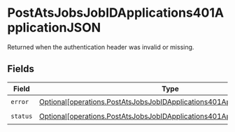# PostAtsJobsJobIDApplications401ApplicationJSON

Returned when the authentication header was invalid or missing.


## Fields

| Field                                                                                                                                                            | Type                                                                                                                                                             | Required                                                                                                                                                         | Description                                                                                                                                                      |
| ---------------------------------------------------------------------------------------------------------------------------------------------------------------- | ---------------------------------------------------------------------------------------------------------------------------------------------------------------- | ---------------------------------------------------------------------------------------------------------------------------------------------------------------- | ---------------------------------------------------------------------------------------------------------------------------------------------------------------- |
| `error`                                                                                                                                                          | [Optional[operations.PostAtsJobsJobIDApplications401ApplicationJSONError]](undefined/models/operations/postatsjobsjobidapplications401applicationjsonerror.md)   | :heavy_check_mark:                                                                                                                                               | N/A                                                                                                                                                              |
| `status`                                                                                                                                                         | [Optional[operations.PostAtsJobsJobIDApplications401ApplicationJSONStatus]](undefined/models/operations/postatsjobsjobidapplications401applicationjsonstatus.md) | :heavy_check_mark:                                                                                                                                               | N/A                                                                                                                                                              |